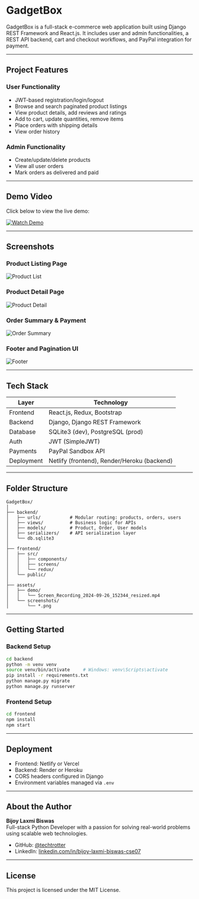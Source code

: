 # GadgetBox

GadgetBox is a full-stack e-commerce web application built using Django REST Framework and React.js. It includes user and admin functionalities, a REST API backend, cart and checkout workflows, and PayPal integration for payment.

---

## Project Features

### User Functionality
- JWT-based registration/login/logout
- Browse and search paginated product listings
- View product details, add reviews and ratings
- Add to cart, update quantities, remove items
- Place orders with shipping details
- View order history

### Admin Functionality
- Create/update/delete products
- View all user orders
- Mark orders as delivered and paid

---

## Demo Video

Click below to view the live demo:

[![Watch Demo](assets/screenshots/product-list.png)](assets/demo/Screen_Recording_2024-09-26_152344_resized.mp4)

---

## Screenshots

### Product Listing Page
![Product List](assets/screenshots/product-listing.png)

### Product Detail Page
![Product Detail](assets/screenshots/product-detail.png)

### Order Summary & Payment
![Order Summary](assets/screenshots/order-summary.png)

### Footer and Pagination UI
![Footer](assets/screenshots/footer-pagination.png)

---

## Tech Stack

| Layer       | Technology                     |
|-------------|--------------------------------|
| Frontend    | React.js, Redux, Bootstrap     |
| Backend     | Django, Django REST Framework  |
| Database    | SQLite3 (dev), PostgreSQL (prod) |
| Auth        | JWT (SimpleJWT)                |
| Payments    | PayPal Sandbox API             |
| Deployment  | Netlify (frontend), Render/Heroku (backend) |

---

## Folder Structure

```
GadgetBox/
│
├── backend/
│   ├── urls/           # Modular routing: products, orders, users
│   ├── views/          # Business logic for APIs
│   ├── models/         # Product, Order, User models
│   ├── serializers/    # API serialization layer
│   └── db.sqlite3
│
├── frontend/
│   ├── src/
│   │   ├── components/
│   │   ├── screens/
│   │   └── redux/
│   └── public/
│
├── assets/
│   ├── demo/
│   │   └── Screen_Recording_2024-09-26_152344_resized.mp4
│   └── screenshots/
│       └── *.png
```

---

## Getting Started

### Backend Setup

```bash
cd backend
python -m venv venv
source venv/bin/activate     # Windows: venv\Scripts\activate
pip install -r requirements.txt
python manage.py migrate
python manage.py runserver
```

### Frontend Setup

```bash
cd frontend
npm install
npm start
```

---

## Deployment

- Frontend: Netlify or Vercel
- Backend: Render or Heroku
- CORS headers configured in Django
- Environment variables managed via `.env`

---

## About the Author

**Bijoy Laxmi Biswas**  
Full-stack Python Developer with a passion for solving real-world problems using scalable web technologies.

- GitHub: [@techtrotter](https://github.com/techtrotter)  
- LinkedIn: [linkedin.com/in/bijoy-laxmi-biswas-cse07](https://linkedin.com/in/bijoy-laxmi-biswas-cse07)

---

## License

This project is licensed under the MIT License.
